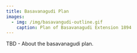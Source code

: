 ```yaml
---
title: Basavanagudi Plan
images:
  - img: /img/basavangudi-outline.gif
    caption: Plan of Basavanagudi Extension 1894
---
```

TBD - About the basavanagudi plan.